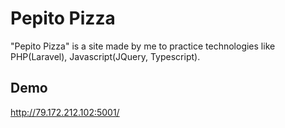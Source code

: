 # Pepito Pizza
"Pepito Pizza" is a site made by me to practice technologies like PHP(Laravel), Javascript(JQuery, Typescript).

## Demo

http://79.172.212.102:5001/
